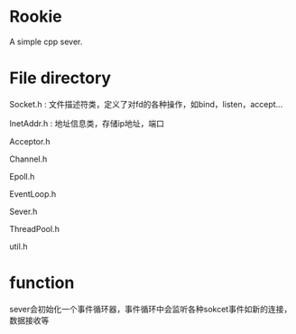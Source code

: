 # Rookie
A simple cpp sever.

# File directory

Socket.h : 文件描述符类，定义了对fd的各种操作，如bind，listen，accept...

InetAddr.h : 地址信息类，存储ip地址，端口

Acceptor.h

Channel.h

Epoll.h

EventLoop.h

Sever.h

ThreadPool.h

util.h


# function

sever会初始化一个事件循环器，事件循环中会监听各种sokcet事件如新的连接，数据接收等

